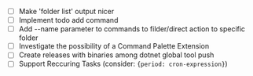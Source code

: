 - [ ] Make 'folder list' output nicer
- [ ] Implement todo add command
- [ ] Add --name parameter to commands to filder/direct action to specific folder
- [ ] Investigate the possibility of a Command Palette Extension
- [ ] Create releases with binaries among dotnet global tool push
- [ ] Support Reccuring Tasks (consider: `{period: cron-expression}`)